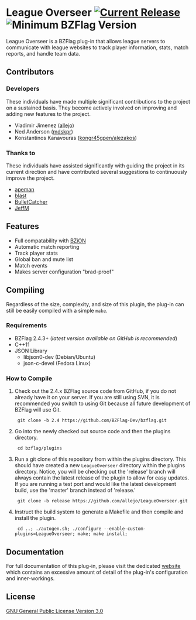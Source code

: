 League Overseer [![Current Release](https://img.shields.io/badge/release-v1.1.1-orange.svg)](https://github.com/allejo/LeagueOverseer/releases/tag/v1.1.1.275) ![Minimum BZFlag Version](https://img.shields.io/badge/BZFlag-v2.4.3+-blue.svg)
================

League Overseer is a BZFlag plug-in that allows league servers to communicate with league websites to track player information, stats, match reports, and handle team data.

## Contributors

### Developers

These individuals have made multiple significant contributions to the project on a sustained basis. They become actively involved on improving and adding new features to the project.

- Vladimir Jimenez ([allejo](https://github.com/allejo))
- Ned Anderson ([mdskpr](https://github.com/mdskpr))
- Konstantinos Kanavouras ([kongr45gpen/alezakos](https://github.com/kongr45gpen))

### Thanks to

These individuals have assisted significantly with guiding the project in its current direction and have contributed several suggestions to continuously improve the project.

- [apeman](https://github.com/achoopic)
- [blast](https://github.com/blast007)
- [BulletCatcher](https://github.com/JMakey)
- [JeffM](https://github.com/JeffM2501)

## Features

- Full compatability with [BZiON](http://github.com/allejo/bzion)
- Automatic match reporting
- Track player stats
- Global ban and mute list
- Match events
- Makes server configuration "brad-proof"

## Compiling

Regardless of the size, complexity, and size of this plugin, the plug-in can still be easily compiled with a simple `make`.

### Requirements

- BZFlag 2.4.3+ (*latest version available on GitHub is recommended*)
- C++11
- JSON Library
    - libjson0-dev (Debian/Ubuntu)
    - json-c-devel (Fedora Linux)

### How to Compile

1. Check out the 2.4.x BZFlag source code from GitHub, if you do not already have it on your server. If you are still using SVN, it is recommended you switch to using Git because all future development of BZFlag will use Git.

        git clone -b 2.4 https://github.com/BZFlag-Dev/bzflag.git

2. Go into the newly checked out source code and then the plugins directory.
        
        cd bzflag/plugins

3. Run a git clone of this repository from within the plugins directory. This should have created a new `LeagueOverseer` directory within the plugins directory. Notice, you will be checking out the 'release' branch will always contain the latest release of the plugin to allow for easy updates. If you are running a test port and would like the latest development build, use the 'master' branch instead of 'release.'

        git clone -b release https://github.com/allejo/LeagueOverseer.git

4. Instruct the build system to generate a Makefile and then compile and install the plugin.

        cd ..; ./autogen.sh; ./configure --enable-custom-plugins=LeagueOverseer; make; make install;

Documentation
-------------

For full documentation of this plug-in, please visit the dedicated [website](http://allejo.github.io/LeagueOverseer/) which contains an excessive amount of detail of the plug-in's configuration and inner-workings.

License
-------

[GNU General Public License Version 3.0](https://github.com/allejo/LeagueOverseer/blob/master/LICENSE.md)
